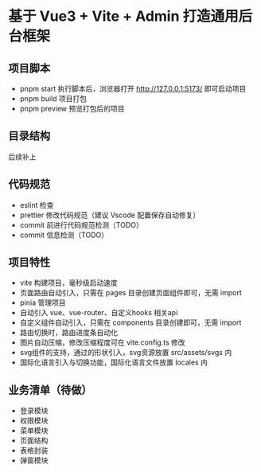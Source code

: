 # 基于 Vue3 + Vite + Admin 打造通用后台框架

## 项目脚本
- pnpm start 执行脚本后，浏览器打开 http://127.0.0.1:5173/ 即可启动项目
- pnpm build 项目打包
- pnpm preview 预览打包后的项目

## 目录结构
后续补上

## 代码规范
- eslint 检查
- prettier 修改代码规范（建议 Vscode 配置保存自动修复）
- commit 前进行代码规范检测（TODO）
- commit 信息检测（TODO）

## 项目特性
- vite 构建项目，毫秒级启动速度
- 页面路由自动引入，只需在 pages 目录创建页面组件即可，无需 import
- pinia 管理项目
- 自动引入 vue、vue-router、自定义hooks 相关api
- 自定义组件自动引入，只需在 components 目录创建即可，无需 import
- 路由切换时，路由进度条自动化
- 图片自动压缩，修改压缩程度可在 vite.config.ts 修改
- svg组件的支持，通过<svg-icon name="xxx">的形状引入，svg资源放置 src/assets/svgs 内
- 国际化语言引入与切换功能，国际化语言文件放置 locales 内

## 业务清单（待做）
- 登录模块
- 权限模块
- 菜单模块
- 页面结构
- 表格封装
- 弹窗模块